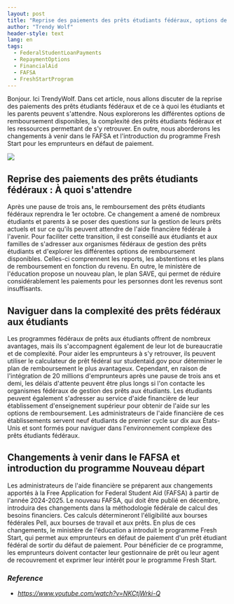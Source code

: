 ```yaml
---
layout: post
title: "Reprise des paiements des prêts étudiants fédéraux, options de remboursement et modifications du FAFSA"
author: "Trendy Wolf"
header-style: text
lang: en
tags:
  - FederalStudentLoanPayments
  - RepaymentOptions
  - FinancialAid
  - FAFSA
  - FreshStartProgram
---
```


Bonjour. Ici TrendyWolf. Dans cet article, nous allons discuter de la reprise des paiements des prêts étudiants fédéraux et de ce à quoi les étudiants et les parents peuvent s'attendre. Nous explorerons les différentes options de remboursement disponibles, la complexité des prêts étudiants fédéraux et les ressources permettant de s'y retrouver. En outre, nous aborderons les changements à venir dans le FAFSA et l'introduction du programme Fresh Start pour les emprunteurs en défaut de paiement.

<img
    src="https://i.ytimg.com/vi/NKCtjWrki-Q/hqdefault.jpg"
/>


## Reprise des paiements des prêts étudiants fédéraux : À quoi s'attendre
Après une pause de trois ans, le remboursement des prêts étudiants fédéraux reprendra le 1er octobre. Ce changement a amené de nombreux étudiants et parents à se poser des questions sur la gestion de leurs prêts actuels et sur ce qu'ils peuvent attendre de l'aide financière fédérale à l'avenir. Pour faciliter cette transition, il est conseillé aux étudiants et aux familles de s'adresser aux organismes fédéraux de gestion des prêts étudiants et d'explorer les différentes options de remboursement disponibles. Celles-ci comprennent les reports, les abstentions et les plans de remboursement en fonction du revenu. En outre, le ministère de l'éducation propose un nouveau plan, le plan SAVE, qui permet de réduire considérablement les paiements pour les personnes dont les revenus sont insuffisants.

## Naviguer dans la complexité des prêts fédéraux aux étudiants
Les programmes fédéraux de prêts aux étudiants offrent de nombreux avantages, mais ils s'accompagnent également de leur lot de bureaucratie et de complexité. Pour aider les emprunteurs à s'y retrouver, ils peuvent utiliser le calculateur de prêt fédéral sur studentaid.gov pour déterminer le plan de remboursement le plus avantageux. Cependant, en raison de l'intégration de 20 millions d'emprunteurs après une pause de trois ans et demi, les délais d'attente peuvent être plus longs si l'on contacte les organismes fédéraux de gestion des prêts aux étudiants. Les étudiants peuvent également s'adresser au service d'aide financière de leur établissement d'enseignement supérieur pour obtenir de l'aide sur les options de remboursement. Les administrateurs de l'aide financière de ces établissements servent neuf étudiants de premier cycle sur dix aux États-Unis et sont formés pour naviguer dans l'environnement complexe des prêts étudiants fédéraux.

## Changements à venir dans le FAFSA et introduction du programme Nouveau départ
Les administrateurs de l'aide financière se préparent aux changements apportés à la Free Application for Federal Student Aid (FAFSA) à partir de l'année 2024-2025. Le nouveau FAFSA, qui doit être publié en décembre, introduira des changements dans la méthodologie fédérale de calcul des besoins financiers. Ces calculs détermineront l'éligibilité aux bourses fédérales Pell, aux bourses de travail et aux prêts. En plus de ces changements, le ministère de l'éducation a introduit le programme Fresh Start, qui permet aux emprunteurs en défaut de paiement d'un prêt étudiant fédéral de sortir du défaut de paiement. Pour bénéficier de ce programme, les emprunteurs doivent contacter leur gestionnaire de prêt ou leur agent de recouvrement et exprimer leur intérêt pour le programme Fresh Start.


### _Reference_
- _https://www.youtube.com/watch?v=NKCtjWrki-Q_

